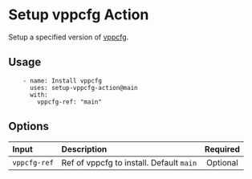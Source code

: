 # Setup vppcfg Action

Setup a specified version of [vppcfg](https://git.ipng.ch/ipng/vppcfg).

## Usage

```
    - name: Install vppcfg
      uses: setup-vppcfg-action@main
      with:
        vppcfg-ref: "main"
```

## Options

| Input  | Description | Required |
| :---       |     :---     |    :---:   |
| `vppcfg-ref` | Ref of vppcfg to install. Default `main` | Optional
